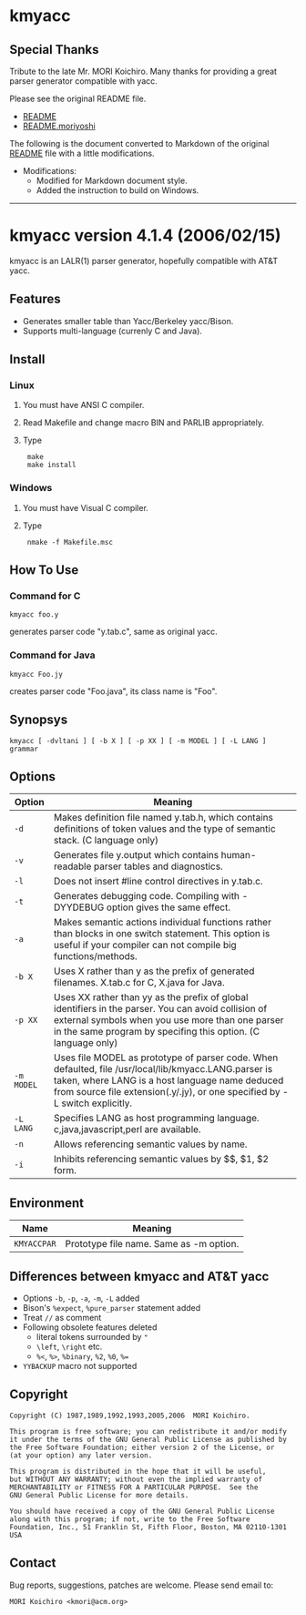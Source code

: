 # kmyacc

## Special Thanks

Tribute to the late Mr. MORI Koichiro.
Many thanks for providing a great parser generator compatible with yacc.

Please see the original README file.

* [README](README)
* [README.moriyoshi](README.moriyoshi)

The following is the document converted to Markdown of the original [README](README) file with a little modifications.

* Modifications:
  * Modified for Markdown document style.
  * Added the instruction to build on Windows.

---

# kmyacc version 4.1.4 (2006/02/15)

kmyacc is an LALR(1) parser generator, hopefully compatible with AT&T yacc.

## Features

- Generates smaller table than Yacc/Berkeley yacc/Bison.
- Supports multi-language (currenly C and Java).


## Install

### Linux

1. You must have ANSI C compiler.
2. Read Makefile and change macro BIN and PARLIB appropriately.
3. Type

        make
        make install

### Windows

1. You must have Visual C compiler.
2. Type

        nmake -f Makefile.msc

## How To Use

### Command for C

    kmyacc foo.y

generates parser code "y.tab.c", same as original yacc.

### Command for Java

    kmyacc Foo.jy

creates parser code "Foo.java", its class name is "Foo".

## Synopsys

    kmyacc [ -dvltani ] [ -b X ] [ -p XX ] [ -m MODEL ] [ -L LANG ] grammar

## Options

|   Option   |                                                                                                                Meaning                                                                                                                 |
| ---------- | -------------------------------------------------------------------------------------------------------------------------------------------------------------------------------------------------------------------------------------- |
| `-d`       | Makes definition file named y.tab.h, which contains definitions of token values and the type of semantic stack. (C language only)                                                                                                      |
| `-v`       | Generates file y.output which contains human-readable parser tables and diagnostics.                                                                                                                                                   |
| `-l`       | Does not insert #line control directives in y.tab.c.                                                                                                                                                                                   |
| `-t`       | Generates debugging code.  Compiling with -DYYDEBUG option gives the same effect.                                                                                                                                                      |
| `-a`       | Makes semantic actions individual functions rather than blocks in one switch statement.  This option is useful if your compiler can not compile big functions/methods.                                                                 |
| `-b X`     | Uses X rather than y as the prefix of generated filenames. X.tab.c for C, X.java for Java.                                                                                                                                             |
| `-p XX`    | Uses XX rather than yy as the prefix of global identifiers in the parser.  You can avoid collision of external symbols when you use more than one parser in the same program by specifing this option. (C language only)               |
| `-m MODEL` | Uses file MODEL as prototype of parser code. When defaulted, file /usr/local/lib/kmyacc.LANG.parser is taken, where LANG is a host language name deduced from source file extension(.y/.jy), or one specified by -L switch explicitly. |
| `-L LANG`  | Specifies LANG as host programming language. c,java,javascript,perl are available.                                                                                                                                                     |
| `-n`       | Allows referencing semantic values by name.                                                                                                                                                                                            |
| `-i`       | Inhibits referencing semantic values by $$, $1, $2 form.                                                                                                                                                                               |

## Environment

|    Name     |                 Meaning                 |
| ----------- | --------------------------------------- |
| `KMYACCPAR` | Prototype file name. Same as -m option. |


## Differences between kmyacc and AT&T yacc

-  Options `-b`, `-p`, `-a`, `-m`, `-L` added
-  Bison's `%expect`, `%pure_parser` statement added
-  Treat `//` as comment
-  Following obsolete features deleted
	- literal tokens surrounded by `"`
	- `\left`, `\right` etc.
	- `%<`, `%>`, `%binary`, `%2`, `%0`, `%=`
-  `YYBACKUP` macro not supported


## Copyright

```
Copyright (C) 1987,1989,1992,1993,2005,2006  MORI Koichiro.

This program is free software; you can redistribute it and/or modify
it under the terms of the GNU General Public License as published by
the Free Software Foundation; either version 2 of the License, or
(at your option) any later version.

This program is distributed in the hope that it will be useful,
but WITHOUT ANY WARRANTY; without even the implied warranty of
MERCHANTABILITY or FITNESS FOR A PARTICULAR PURPOSE.  See the
GNU General Public License for more details.

You should have received a copy of the GNU General Public License
along with this program; if not, write to the Free Software
Foundation, Inc., 51 Franklin St, Fifth Floor, Boston, MA 02110-1301 USA
```


## Contact

Bug reports, suggestions, patches are welcome.
Please send email to:

    MORI Koichiro <kmori@acm.org>  

